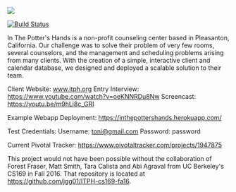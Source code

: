 <a href="https://codeclimate.com/github/jgg01/ITPH/"><img src="https://codeclimate.com/github/jgg01/ITPH/badges/gpa.svg" /></a>

[![Build Status](https://travis-ci.org/jgg01/ITPH.svg?branch=master)](https://travis-ci.org/jgg01/ITPH)

In The Potter's Hands is a non-profit counseling center based in Pleasanton, California. Our challenge was to solve their problem of very few rooms, several counselors, and the management and scheduling problems arising from many clients. With the creation of a simple, interactive client and calendar database, we designed and deployed a scalable solution to their team.

Client Website:
www.itph.org
Entry Interview:
https://www.youtube.com/watch?v=oeKNNRDu8Nw
Screencast:
https://youtu.be/m9hLi8c_GRI

Example Webapp Deployment:
https://inthepottershands.herokuapp.com/

Test Credentials:
Username: toni@gmail.com
Password: password

Current Pivotal Tracker:
https://www.pivotaltracker.com/projects/1947875

This project would not have been possible without the collaboration of Forest Fraser, Matt Smith, Tara Calista and Abi Agraval from UC Berkeley's CS169 in Fall 2016. That repository is located at https://github.com/jgg01/ITPH-cs169-fa16.
